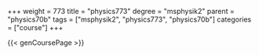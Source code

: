 +++
weight = 773
title = "physics773"
degree = "msphysik2"
parent = "physics70b"
tags = ["msphysik2", "physics773", "physics70b"]
categories = ["course"]
+++

{{< genCoursePage >}}
